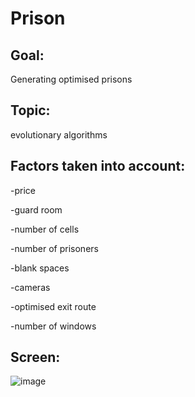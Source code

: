 # Prison


## Goal:

Generating optimised prisons

## Topic:

evolutionary algorithms

## Factors taken into account:

-price

-guard room

-number of cells

-number of prisoners

-blank spaces

-cameras

-optimised exit route

-number of windows

## Screen:

![image](https://user-images.githubusercontent.com/58606334/117126804-92d68300-ad9b-11eb-92ad-67a1df4e973b.png)

